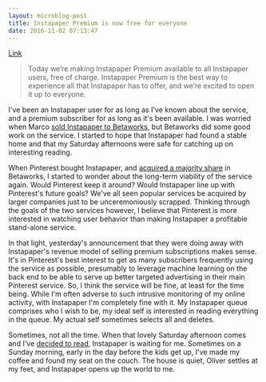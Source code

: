 ```yaml
---
layout: microblog-post
title: Instapaper Premium is now free for everyone
date: 2016-11-02 07:13:47
---
```


[Link][1]

>Today we’re making Instapaper Premium available to all Instapaper users, free of charge. Instapaper Premium is the best way to experience all that Instapaper has to offer, and we’re excited to open it up to everyone.


I've been an Instapaper user for as long as I've known about the service, and a premium subscriber for as long as it's been available. I was worried when Marco [sold Instapaper to Betaworks][2], but Betaworks did some good work on the service. I started to hope that Instapaper had found a stable home and that my Saturday afternoons were safe for catching up on interesting reading. 

When Pinterest bought Instapaper, and [acquired a majority share][3] in Betaworks, I started to wonder about the long-term viability of the service again. Would Pinterest keep it around? Would Instapaper line up with Pinterest's future goals? We've all seen popular services be acquired by larger companies just to be unceremoniously scrapped. Thinking through the goals of the two services however, I believe that Pinterest is more interested in watching user behavior than making Instapaper a profitable stand-alone service. 

In that light, yesterday's announcement that they were doing away with Instapaper's revenue model of selling premium subscriptions makes sense. It's in Pinterest's best interest to get as many subscribers frequently using the service as possible, presumably to leverage machine learning on the back end to be able to serve up better targeted advertising in their main Pinterest service. So, I think the service will be fine, at least for the time being. While I'm often adverse to such intrusive monitoring of my online activity, with Instapaper I'm completely fine with it. My Instapaper queue comprises who I wish to be, my ideal self is interested in reading everything in the queue. My actual self sometimes selects all and deletes. 

Sometimes, not all the time. When that lovely Saturday afternoon comes and I've [decided to read][4], Instapaper is waiting for me. Sometimes on a Sunday morning, early in the day before the kids get up, I've made my coffee and found my seat on the couch. The house is quiet, Oliver settles at my feet, and Instapaper opens up the world to me.


[1]: http://blog.instapaper.com/post/152600596211
[2]: https://marco.org/2013/04/25/instapaper-next-generation
[3]: https://www.wired.com/2016/08/pinterest-buys-instapaper/
[4]: http://www.43folders.com/2011/10/17/instapaper-4
